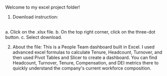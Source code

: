 Welcome to my excel project folder!
1. Download instruction:
<br>
a. Click on the .xlsx file.
b. On the top right corner, click on the three-dot button.
c. Select download.

2. About the file:
This is a People Team dashboard built in Excel. I used advanced excel formulas to calculate Tenure, Headcount, Turnover, and then used Pivot Tables and Slicer to create a dashboard.
You can find Headcount, Turnover, Tenure, Compensation, and DEI metrics there to quickly understand the company's current workforce composition.

